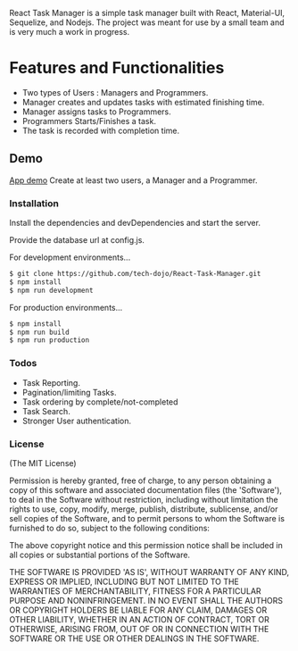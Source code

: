 React Task Manager is a simple task manager built with React, Material-UI, Sequelize, and Nodejs. The project was meant for use by a small team and is very much a work in progress.

# Features and Functionalities
  - Two types of Users : Managers and Programmers.
  - Manager creates and updates tasks with estimated finishing time.
  - Manager assigns tasks to Programmers.
  - Programmers Starts/Finishes a task.
  - The task is recorded with completion time.
## Demo 
[App demo](https://quiet-sea-75197.herokuapp.com/)
Create at least two users, a Manager and a Programmer.
### Installation

Install the dependencies and devDependencies and start the server.

Provide the database url at config.js.

For development environments...
```sh
$ git clone https://github.com/tech-dojo/React-Task-Manager.git
$ npm install
$ npm run development
```

For production environments...

```sh
$ npm install
$ npm run build
$ npm run production
```
### Todos

 - Task Reporting.
 - Pagination/limiting Tasks.
 - Task ordering by complete/not-completed
 - Task Search.
 - Stronger User authentication.

### License

(The MIT License)

Permission is hereby granted, free of charge, to any person obtaining a copy of this software and associated documentation files (the 'Software'), to deal in the Software without restriction, including without limitation the rights to use, copy, modify, merge, publish, distribute, sublicense, and/or sell copies of the Software, and to permit persons to whom the Software is furnished to do so, subject to the following conditions:

The above copyright notice and this permission notice shall be included in all copies or substantial portions of the Software.

THE SOFTWARE IS PROVIDED 'AS IS', WITHOUT WARRANTY OF ANY KIND, EXPRESS OR IMPLIED, INCLUDING BUT NOT LIMITED TO THE WARRANTIES OF MERCHANTABILITY, FITNESS FOR A PARTICULAR PURPOSE AND NONINFRINGEMENT. IN NO EVENT SHALL THE AUTHORS OR COPYRIGHT HOLDERS BE LIABLE FOR ANY CLAIM, DAMAGES OR OTHER LIABILITY, WHETHER IN AN ACTION OF CONTRACT, TORT OR OTHERWISE, ARISING FROM, OUT OF OR IN CONNECTION WITH THE SOFTWARE OR THE USE OR OTHER DEALINGS IN THE SOFTWARE.
